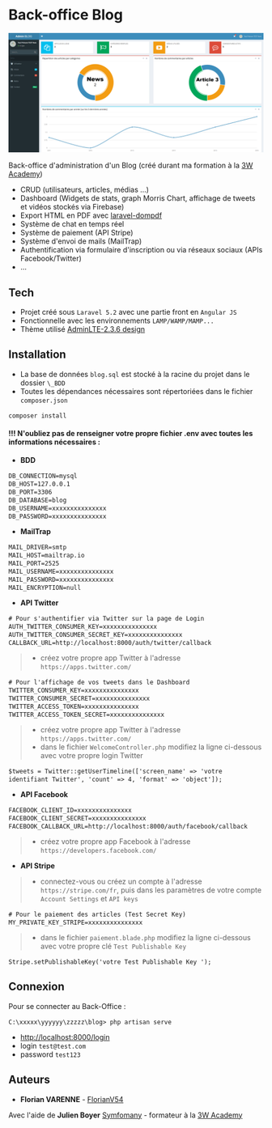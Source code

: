 # Back-office Blog

![Dashboard](/public/images/dashboard.png)

Back-office d'administration d'un Blog (créé durant ma formation à la [3W Academy](https://3wa.fr/))

- CRUD (utilisateurs, articles, médias ...)
- Dashboard (Widgets de stats, graph Morris Chart, affichage de tweets et vidéos stockés via Firebase)
- Export HTML en PDF avec [laravel-dompdf](https://github.com/barryvdh/laravel-dompdf)
- Système de chat en temps réel
- Système de paiement (API Stripe)
- Système d'envoi de mails (MailTrap)
- Authentification via formulaire d'inscription ou via réseaux sociaux (APIs Facebook/Twitter)
- ...

## Tech
- Projet créé sous `Laravel 5.2` avec une partie front en `Angular JS`
- Fonctionnelle avec les environnements `LAMP/WAMP/MAMP...`
- Thème utilisé [AdminLTE-2.3.6 design](https://almsaeedstudio.com/preview)

## Installation
- La base de données `blog.sql` est stocké à la racine du projet dans le dossier `\_BDD`
- Toutes les dépendances nécessaires sont répertoriées dans le fichier `composer.json`
```
composer install
```
#### !!! N'oubliez pas de renseigner votre propre fichier .env avec toutes les informations nécessaires :
- **BDD**
```
DB_CONNECTION=mysql
DB_HOST=127.0.0.1
DB_PORT=3306
DB_DATABASE=blog
DB_USERNAME=xxxxxxxxxxxxxxx
DB_PASSWORD=xxxxxxxxxxxxxxx
```

- **MailTrap**
```
MAIL_DRIVER=smtp
MAIL_HOST=mailtrap.io
MAIL_PORT=2525
MAIL_USERNAME=xxxxxxxxxxxxxxx
MAIL_PASSWORD=xxxxxxxxxxxxxxx
MAIL_ENCRYPTION=null
```

- **API Twitter**
```
# Pour s'authentifier via Twitter sur la page de Login
AUTH_TWITTER_CONSUMER_KEY=xxxxxxxxxxxxxxx
AUTH_TWITTER_CONSUMER_SECRET_KEY=xxxxxxxxxxxxxxx
CALLBACK_URL=http://localhost:8000/auth/twitter/callback
```
> - créez votre propre app Twitter à l'adresse `https://apps.twitter.com/`
```
# Pour l'affichage de vos tweets dans le Dashboard
TWITTER_CONSUMER_KEY=xxxxxxxxxxxxxxx
TWITTER_CONSUMER_SECRET=xxxxxxxxxxxxxxx
TWITTER_ACCESS_TOKEN=xxxxxxxxxxxxxxx
TWITTER_ACCESS_TOKEN_SECRET=xxxxxxxxxxxxxxx
```
> - créez votre propre app Twitter à l'adresse `https://apps.twitter.com/`
> - dans le fichier `WelcomeController.php` modifiez la ligne ci-dessous avec votre propre login Twitter
```
$tweets = Twitter::getUserTimeline(['screen_name' => 'votre identifiant Twitter', 'count' => 4, 'format' => 'object']);
```

- **API Facebook**
```
FACEBOOK_CLIENT_ID=xxxxxxxxxxxxxxx
FACEBOOK_CLIENT_SECRET=xxxxxxxxxxxxxxx
FACEBOOK_CALLBACK_URL=http://localhost:8000/auth/facebook/callback
```
> - créez votre propre app Facebook à l'adresse `https://developers.facebook.com/`

- **API Stripe**
> - connectez-vous ou créez un compte à l'adresse `https://stripe.com/fr`, puis dans les paramètres de votre compte  `Account Settings` et `API keys`
```
# Pour le paiement des articles (Test Secret Key)
MY_PRIVATE_KEY_STRIPE=xxxxxxxxxxxxxxx
```
> - dans le fichier `paiement.blade.php` modifiez la ligne ci-dessous avec votre propre clé  `Test Publishable Key`
```
Stripe.setPublishableKey('votre Test Publishable Key ');
```

## Connexion
Pour se connecter au Back-Office :
```
C:\xxxxx\yyyyyy\zzzzz\blog> php artisan serve
```
- [http://localhost:8000/login](http://localhost:8000/login)
- login `test@test.com`
- password `test123`


## Auteurs
* **Florian VARENNE** - [FlorianV54](https://github.com/FlorianV54)

Avec l'aide de **Julien Boyer** [Symfomany](https://github.com/Symfomany) - formateur à la [3W Academy](https://3wa.fr/)
